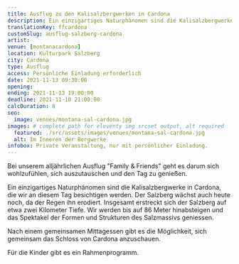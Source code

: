 ```yaml
---
title: Ausflug zu den Kalisalzbergwerken in Cardona
description: Ein einzigartiges Naturphänomen sind die Kalisalzbergwerke in Cardona, die wir an diesem Tag besichtigen werden. Der Salzberg wächst auch heute noch.
translationKey: ffcardona
customSlug: ausflug-salzberg-cardona
artist:
venue: [montanacardona]
location: Kulturpark Salzberg
city: Cardona
type: Ausflug
access: Persönliche Einladung erforderlich
date: 2021-11-13 09:30:00
opening:
ending: 2021-11-13 19:00:00
deadline: 2021-11-10 21:00:00
calcDuration: 8
seo:
  image: venues/montana-sal-cardona.jpg
images: # complete path for eleventy img srcset output, alt required
  featured: ./src/assets/images/venues/montana-sal-cardona.jpg
  alt: Im Inneren der Bergwerke
infobox: Private Veranstaltung, nur mit persönlicher Einladung.
---
```


Bei unserem alljährlichen Ausflug "Family & Friends" geht es darum sich wohlzufühlen, sich auszutauschen und den Tag zu genießen.

Ein einzigartiges Naturphänomen sind die Kalisalzbergwerke in Cardona, die wir an diesem Tag besichtigen werden. Der Salzberg wächst auch heute noch, da der Regen ihn erodiert. Insgesamt erstreckt sich der Salzberg auf etwa zwei Kilometer Tiefe. Wir werden bis auf 86 Meter hinabsteigen und das Spektakel der Formen und Strukturen des Salzmassivs geniessen.

Nach einem gemeinsamen Mittagessen gibt es die Möglichkeit, sich gemeinsam das Schloss von Cardona anzuschauen.

Für die Kinder gibt es ein Rahmenprogramm.
